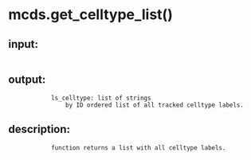 # mcds.get_celltype_list()


## input:
```

```

## output:
```
            ls_celltype: list of strings
                by ID ordered list of all tracked celltype labels.

```

## description:
```
            function returns a list with all celltype labels.
        
```